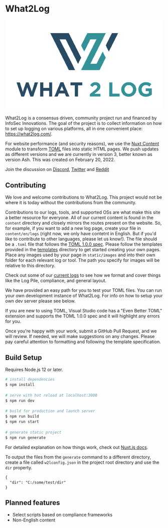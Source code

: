 # What2Log

![What2Log](/static/W2L.png)

What2Log is a consensus driven, community project run and financed by InfoSec Innovations. The goal of the project is to collect information on how to set up logging on various platforms, all in one convenient place: https://what2log.com/.

For website performance (and security reasons), we use the [Nuxt Content](https://content.nuxtjs.org/) module to transform [TOML](https://toml.io/) files into static HTML pages. We push updates as different versions and we are currently in version 3, better known as version Ash. This was created on February 20, 2022.

Join the discussion on [Discord](https://discord.gg/B9yRpw9tYd), [Twitter](https://twitter.com/What2Log) and [Reddit](https://www.reddit.com/r/What2Log/)

## Contributing

We love and welcome contributions to What2Log. This project would not be where it is today without the contributions from the community.

Contributions to our logs, tools, and supported OSs are what make this site a better resource for everyone. All of our current content is found in the `content` directory and closely mirrors the routes present on the website.
So, for example, if you want to add a new log page, create your file in `content/en/logs` (right now, we only have contetnt in English. But if you'd like to contribute to other languages, please let us know!). The file should be a `.toml` file that follows the [TOML 1.0.0 spec](https://toml.io/en/v1.0.0). Please follow the templates provided in the [templates](https://github.com/InfoSecInnovations/What2Log/tree/main/templates) directory to get started creating your own pages. Place any images used by your page in `static/images` and into their own folder for each relevant log or tool. The path you specify for images will be relative to this directory.

Check out some of our [current logs](https://github.com/InfoSecInnovations/What2Log/blob/main/content/en/logs/win10userlogon.toml) to see how we format and cover things like the Log Pile, compliance, and general layout.

We have provided an easy path for you to test your TOML files. You can run your own development instance of What2Log. For info on how to setup your own dev server please see below.

If you are new to using TOML, Visual Studio code has a "Even Better TOML" extension and supports the TOML 1.0.0 spec and it will highlight any errors for you.

Once you're happy with your work, submit a GitHub Pull Request, and we will review. If needed, we will make suggestions on any changes. Please pay careful attention to formatting and following the template specification.



## Build Setup

Requires Node.js 12 or later.

```bash
# install dependencies
$ npm install

# serve with hot reload at localhost:3000
$ npm run dev

# build for production and launch server
$ npm run build
$ npm run start

# generate static project
$ npm run generate
```

For detailed explanation on how things work, check out [Nuxt.js docs](https://nuxtjs.org).

To output the files from the `generate` command to a different directory, create a file called `w2lconfig.json` in the project root directory and use the `dir` property.

```
{
  "dir": "C:/some/test/dir"
}
```


## Planned features

- Select scripts based on compliance frameworks
- Non-English content
